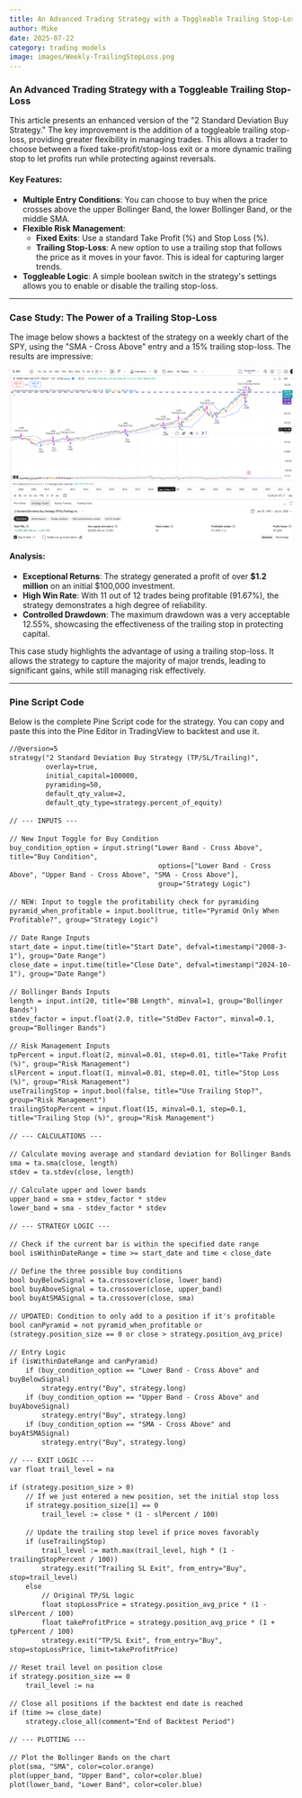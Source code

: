 ```yaml
---
title: An Advanced Trading Strategy with a Toggleable Trailing Stop-Loss
author: Mike
date: 2025-07-22
category: trading models
image: images/Weekly-TrailingStopLoss.png
---
```


### An Advanced Trading Strategy with a Toggleable Trailing Stop-Loss

This article presents an enhanced version of the "2 Standard Deviation Buy Strategy." The key improvement is the addition of a toggleable trailing stop-loss, providing greater flexibility in managing trades. This allows a trader to choose between a fixed take-profit/stop-loss exit or a more dynamic trailing stop to let profits run while protecting against reversals.

#### Key Features:

*   **Multiple Entry Conditions**: You can choose to buy when the price crosses above the upper Bollinger Band, the lower Bollinger Band, or the middle SMA.
*   **Flexible Risk Management**:
    *   **Fixed Exits**: Use a standard Take Profit (%) and Stop Loss (%).
    *   **Trailing Stop-Loss**: A new option to use a trailing stop that follows the price as it moves in your favor. This is ideal for capturing larger trends.
*   **Toggleable Logic**: A simple boolean switch in the strategy's settings allows you to enable or disable the trailing stop-loss.

---

### Case Study: The Power of a Trailing Stop-Loss

The image below shows a backtest of the strategy on a weekly chart of the SPY, using the "SMA - Cross Above" entry and a 15% trailing stop-loss. The results are impressive:

![Weekly Trailing Stop Loss](images/Weekly-TrailingStopLoss.png)

#### Analysis:

*   **Exceptional Returns**: The strategy generated a profit of over **$1.2 million** on an initial $100,000 investment.
*   **High Win Rate**: With 11 out of 12 trades being profitable (91.67%), the strategy demonstrates a high degree of reliability.
*   **Controlled Drawdown**: The maximum drawdown was a very acceptable 12.55%, showcasing the effectiveness of the trailing stop in protecting capital.

This case study highlights the advantage of using a trailing stop-loss. It allows the strategy to capture the majority of major trends, leading to significant gains, while still managing risk effectively.

---

### Pine Script Code

Below is the complete Pine Script code for the strategy. You can copy and paste this into the Pine Editor in TradingView to backtest and use it.

```pinescript
//@version=5
strategy("2 Standard Deviation Buy Strategy (TP/SL/Trailing)", 
         overlay=true, 
         initial_capital=100000, 
         pyramiding=50, 
         default_qty_value=2, 
         default_qty_type=strategy.percent_of_equity)
  
// --- INPUTS ---

// New Input Toggle for Buy Condition
buy_condition_option = input.string("Lower Band - Cross Above", title="Buy Condition",
                                     options=["Lower Band - Cross Above", "Upper Band - Cross Above", "SMA - Cross Above"], 
                                     group="Strategy Logic")

// NEW: Input to toggle the profitability check for pyramiding
pyramid_when_profitable = input.bool(true, title="Pyramid Only When Profitable?", group="Strategy Logic")

// Date Range Inputs
start_date = input.time(title="Start Date", defval=timestamp("2008-3-1"), group="Date Range")
close_date = input.time(title="Close Date", defval=timestamp("2024-10-1"), group="Date Range")

// Bollinger Bands Inputs
length = input.int(20, title="BB Length", minval=1, group="Bollinger Bands")
stdev_factor = input.float(2.0, title="StdDev Factor", minval=0.1, group="Bollinger Bands")

// Risk Management Inputs
tpPercent = input.float(2, minval=0.01, step=0.01, title="Take Profit (%)", group="Risk Management")
slPercent = input.float(1, minval=0.01, step=0.01, title="Stop Loss (%)", group="Risk Management")
useTrailingStop = input.bool(false, title="Use Trailing Stop?", group="Risk Management")
trailingStopPercent = input.float(15, minval=0.1, step=0.1, title="Trailing Stop (%)", group="Risk Management")

// --- CALCULATIONS ---

// Calculate moving average and standard deviation for Bollinger Bands
sma = ta.sma(close, length)
stdev = ta.stdev(close, length)

// Calculate upper and lower bands
upper_band = sma + stdev_factor * stdev
lower_band = sma - stdev_factor * stdev

// --- STRATEGY LOGIC ---

// Check if the current bar is within the specified date range
bool isWithinDateRange = time >= start_date and time < close_date

// Define the three possible buy conditions
bool buyBelowSignal = ta.crossover(close, lower_band)
bool buyAboveSignal = ta.crossover(close, upper_band)
bool buyAtSMASignal = ta.crossover(close, sma) 

// UPDATED: Condition to only add to a position if it's profitable
bool canPyramid = not pyramid_when_profitable or (strategy.position_size == 0 or close > strategy.position_avg_price)

// Entry Logic
if (isWithinDateRange and canPyramid)
    if (buy_condition_option == "Lower Band - Cross Above" and buyBelowSignal)
        strategy.entry("Buy", strategy.long)
    if (buy_condition_option == "Upper Band - Cross Above" and buyAboveSignal)
        strategy.entry("Buy", strategy.long)
    if (buy_condition_option == "SMA - Cross Above" and buyAtSMASignal)
        strategy.entry("Buy", strategy.long)

// --- EXIT LOGIC ---
var float trail_level = na

if (strategy.position_size > 0)
    // If we just entered a new position, set the initial stop loss
    if strategy.position_size[1] == 0
        trail_level := close * (1 - slPercent / 100)
    
    // Update the trailing stop level if price moves favorably
    if (useTrailingStop)
        trail_level := math.max(trail_level, high * (1 - trailingStopPercent / 100))
        strategy.exit("Trailing SL Exit", from_entry="Buy", stop=trail_level)
    else
        // Original TP/SL logic
        float stopLossPrice = strategy.position_avg_price * (1 - slPercent / 100)
        float takeProfitPrice = strategy.position_avg_price * (1 + tpPercent / 100)
        strategy.exit("TP/SL Exit", from_entry="Buy", stop=stopLossPrice, limit=takeProfitPrice)

// Reset trail level on position close
if strategy.position_size == 0
    trail_level := na

// Close all positions if the backtest end date is reached
if (time >= close_date)
    strategy.close_all(comment="End of Backtest Period")
    
// --- PLOTTING ---

// Plot the Bollinger Bands on the chart
plot(sma, "SMA", color=color.orange)
plot(upper_band, "Upper Band", color=color.blue)
plot(lower_band, "Lower Band", color=color.blue)
```